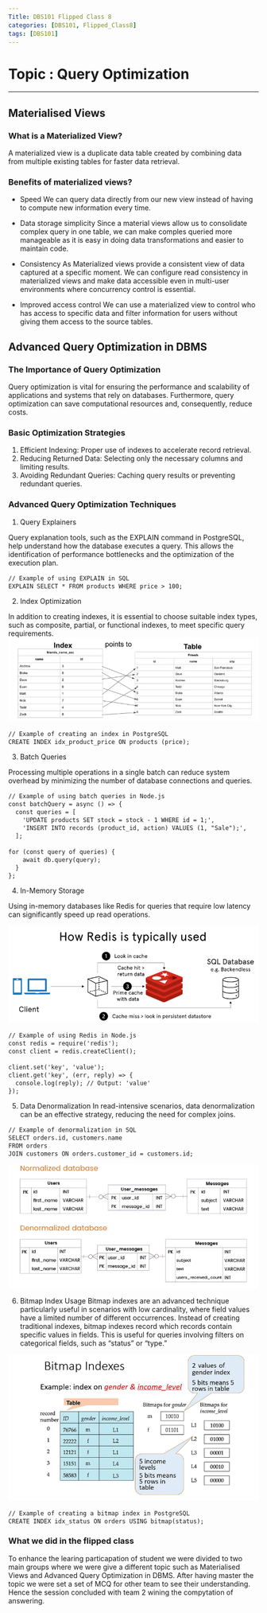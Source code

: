 ```yaml
---
Title: DBS101 Flipped Class 8
categories: [DBS101, Flipped_Class8]
tags: [DBS101]
---
```


# Topic :  Query Optimization
----
## Materialised Views
### What is a Materialized View?
A materialized view is a duplicate data table created by combining data from multiple existing tables for faster data retrieval.

### Benefits of materialized views?
- Speed
 We can query data directly from our new view instead of having to compute new information every time.

- Data storage simplicity 
Since a material views allow us to consolidate complex query in one table, we can make comples queried more manageable as it is easy in doing data transformations and easier to maintain code.

- Consistency
As Materialized views provide a consistent view of data captured at a specific moment. We can configure read consistency in materialized views and make data accessible even in multi-user environments where concurrency control is essential.

- Improved access control
We can use a materialized view to control who has access to specific data and filter information for users without giving them access to the source tables.

## Advanced Query Optimization in DBMS
### The Importance of Query Optimization
Query optimization is vital for ensuring the performance and scalability of applications and systems that rely on databases.  Furthermore, query optimization can save computational resources and, consequently, reduce costs.

### Basic Optimization Strategies
1. Efficient Indexing: Proper use of indexes to accelerate record retrieval.
2. Reducing Returned Data: Selecting only the necessary columns and limiting results.
3. Avoiding Redundant Queries: Caching query results or preventing redundant queries.

### Advanced Query Optimization Techniques
1. Query Explainers

Query explanation tools, such as the EXPLAIN command in PostgreSQL, help understand how the database executes a query. This allows the identification of performance bottlenecks and the optimization of the execution plan.

```
// Example of using EXPLAIN in SQL
EXPLAIN SELECT * FROM products WHERE price > 100;

```
2. Index Optimization

In addition to creating indexes, it is essential to choose suitable index types, such as composite, partial, or functional indexes, to meet specific query requirements.
![alt text](<../index optimizer.webp>)
```
// Example of creating an index in PostgreSQL
CREATE INDEX idx_product_price ON products (price);

```
3. Batch Queries

Processing multiple operations in a single batch can reduce system overhead by minimizing the number of database connections and queries.

```
// Example of using batch queries in Node.js
const batchQuery = async () => {
  const queries = [
    'UPDATE products SET stock = stock - 1 WHERE id = 1;',
    'INSERT INTO records (product_id, action) VALUES (1, "Sale");',
  ];

for (const query of queries) {
    await db.query(query);
  }
};

```

4. In-Memory Storage

Using in-memory databases like Redis for queries that require low latency can significantly speed up read operations.

![alt text](../inmemeory.webp)

```
// Example of using Redis in Node.js
const redis = require('redis');
const client = redis.createClient();

client.set('key', 'value');
client.get('key', (err, reply) => {
  console.log(reply); // Output: 'value'
});

```
5. Data Denormalization
In read-intensive scenarios, data denormalization can be an effective strategy, reducing the need for complex joins.
```
// Example of denormalization in SQL
SELECT orders.id, customers.name
FROM orders
JOIN customers ON orders.customer_id = customers.id;

```
![alt text](<../data denormalization.webp>)

6. Bitmap Index Usage
Bitmap indexes are an advanced technique particularly useful in scenarios with low cardinality, where field values have a limited number of different occurrences. Instead of creating traditional indexes, bitmap indexes record which records contain specific values in fields. This is useful for queries involving filters on categorical fields, such as “status” or “type.”

![alt text](<../bitmap indexing.webp>)

```
// Example of creating a bitmap index in PostgreSQL
CREATE INDEX idx_status ON orders USING bitmap(status);

```

### What we did in the flipped class
To enhance the learing particapation of student we were divided to two main groups where we were give a different topic such as Materialised Views and Advanced Query Optimization in DBMS. After having master the topic we were set a set of MCQ for other team to see their understanding. Hence the session concluded with team 2 wining the compytation of answering.